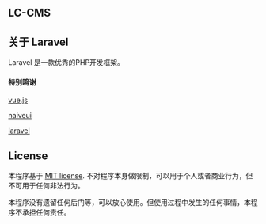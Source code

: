 ## LC-CMS

<!-- <p align="center">
<a href="https://travis-ci.org/laravel/framework"><img src="https://travis-ci.org/laravel/framework.svg" alt="Build Status"></a>
<a href="https://packagist.org/packages/laravel/framework"><img src="https://img.shields.io/packagist/dt/laravel/framework" alt="Total Downloads"></a>
<a href="https://packagist.org/packages/laravel/framework"><img src="https://img.shields.io/packagist/v/laravel/framework" alt="Latest Stable Version"></a>
<a href="https://packagist.org/packages/laravel/framework"><img src="https://img.shields.io/packagist/l/laravel/framework" alt="License"></a>
</p> -->

## 关于 Laravel

Laravel 是一款优秀的PHP开发框架。


#### 特别鸣谢

[vue.js](https://v3.vuejs.org/)

[naiveui](https://www.naiveui.com/zh-CN/os-theme/components/message#Q-&-A)

[laravel](https://laravel.com/)



## License

本程序基于 [MIT license](https://opensource.org/licenses/MIT). 不对程序本身做限制，可以用于个人或者商业行为，但不可用于任何非法行为。

本程序没有遗留任何后门等，可以放心使用。但使用过程中发生的任何事情，本程序不承担任何责任。
